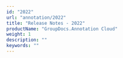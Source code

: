 ```yaml
---
id: "2022"
url: "annotation/2022"
title: "Release Notes - 2022"
productName: "GroupDocs.Annotation Cloud"
weight: 1
description: ""
keywords: ""
---
```


